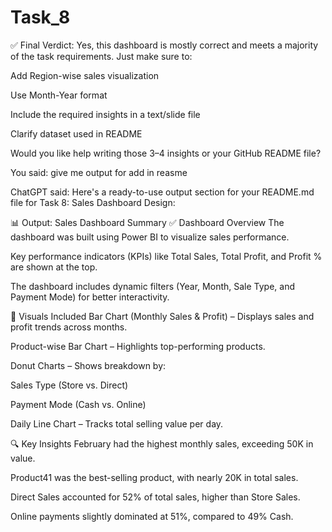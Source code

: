 # Task_8

✅ Final Verdict:
Yes, this dashboard is mostly correct and meets a majority of the task requirements. Just make sure to:

Add Region-wise sales visualization

Use Month-Year format

Include the required insights in a text/slide file

Clarify dataset used in README

Would you like help writing those 3–4 insights or your GitHub README file?







You said:
give me output for add in reasme


ChatGPT said:
Here's a ready-to-use output section for your README.md file for Task 8: Sales Dashboard Design:

📊 Output: Sales Dashboard Summary
✅ Dashboard Overview
The dashboard was built using Power BI to visualize sales performance.

Key performance indicators (KPIs) like Total Sales, Total Profit, and Profit % are shown at the top.

The dashboard includes dynamic filters (Year, Month, Sale Type, and Payment Mode) for better interactivity.

📌 Visuals Included
Bar Chart (Monthly Sales & Profit) – Displays sales and profit trends across months.

Product-wise Bar Chart – Highlights top-performing products.

Donut Charts – Shows breakdown by:

Sales Type (Store vs. Direct)

Payment Mode (Cash vs. Online)

Daily Line Chart – Tracks total selling value per day.

🔍 Key Insights
February had the highest monthly sales, exceeding 50K in value.

Product41 was the best-selling product, with nearly 20K in total sales.

Direct Sales accounted for 52% of total sales, higher than Store Sales.

Online payments slightly dominated at 51%, compared to 49% Cash.
